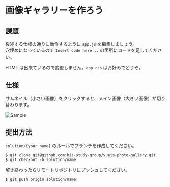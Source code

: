 # 画像ギャラリーを作ろう

## 課題

後述する仕様の通りに動作するように `app.js` を編集しましょう。  
穴埋めになっているので `Insert code here...` の箇所にコードを足してください。

HTML は出来ているので変更しません。`app.css` はお好みでどうぞ。

## 仕様

サムネイル（小さい画像）をクリックすると、メイン画像（大きい画像）が切り替わります。

![Sample](doc/sample.gif)

## 提出方法

`solution/{your name}` のルールでブランチを作成してください。

```console
$ git clone git@github.com:bis-study-group/vuejs-photo-gallery.git
$ git checkout -b solution/name
```

解き終わったらリモートリポジトリにプッシュしてください。

```console
$ git push origin solution/name
```
